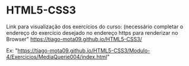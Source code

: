 # HTML5-CSS3

Link para visualização dos exercícios do curso: (necessário completar o endereço do exercício desejado no endereço https para renderizar no Browser"
https://tiago-mota09.github.io/HTML5-CSS3/

Ex: "https://tiago-mota09.github.io/HTML5-CSS3/Modulo-4/Exercicios/MediaQuerie004/index.html"
